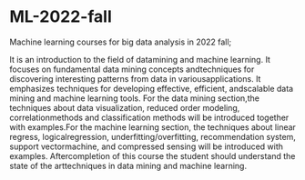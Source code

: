 # ML-2022-fall
Machine learning courses for big data analysis in 2022 fall;


It is an introduction to the field of datamining and machine learning. It focuses on fundamental data mining concepts andtechniques for discovering interesting patterns from data in variousapplications. It emphasizes techniques for developing effective, efficient, andscalable data mining and machine learning tools. For the data mining section,the techniques about data visualization, reduced order modeling, correlationmethods and classification methods will be introduced together with examples.For the machine learning section, the techniques about linear regress, logicalregression, underfitting/overfitting, recommendation system, support vectormachine, and compressed sensing will be introduced with examples. Aftercompletion of this course the student should understand the state of the arttechniques in data mining and machine learning.
